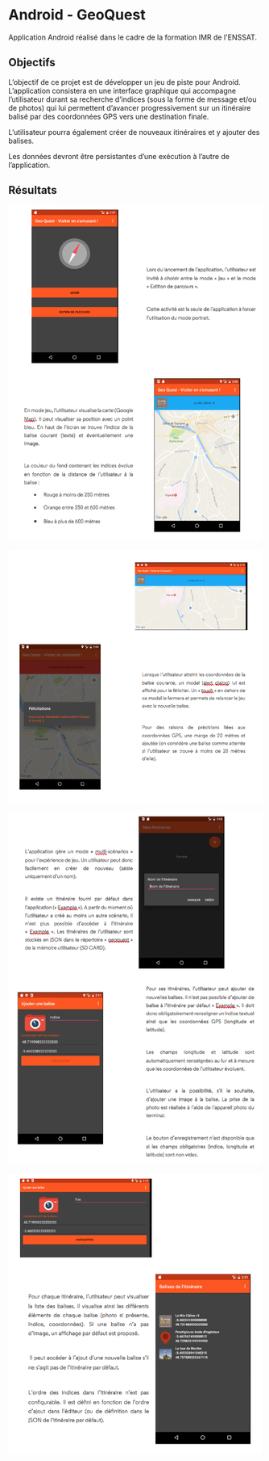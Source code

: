 # Android - GeoQuest

Application Android réalisé dans le cadre de la formation IMR de l'ENSSAT.

## Objectifs
L’objectif de ce projet est de développer un jeu de piste pour Android. L’application consistera en une interface graphique qui accompagne l’utilisateur durant sa recherche d’indices (sous la forme de message et/ou de photos) qui lui permettent d’avancer progressivement sur un itinéraire balisé par des coordonnées GPS vers une destination finale.

L’utilisateur pourra également créer de nouveaux itinéraires et y ajouter des balises.

Les données devront être persistantes d’une exécution à l’autre de l’application.

## Résultats
![1](./misc/1.png)


![2](./misc/2.png)


![3](./misc/3.png)


![4](./misc/4.png)

